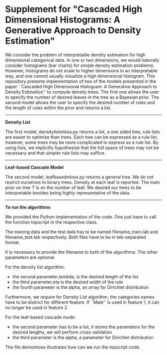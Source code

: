 Supplement for "Cascaded High Dimensional Histograms: A Generative Approach to Density Estimation"
=================================================================================================

We consider the problem of interpretable density estimation for high dimensional categorical data. In one or two dimensions, we would naturally consider histograms (bar charts) for simple density estimation problems. However, histograms do not scale to higher dimensions in an interpretable way, and one cannot usually visualize a high dimensional histogram. This repository presents implementation of two of the models presented in the paper ``Cascaded High Dimensional Histogram: A Generative Approach to Density Estimation'' to compute density trees.  The first one allows the user to specify the number of desired leaves in the tree as a Bayesian prior.  The second model allows the user to specify the desired number of rules and the length of rules within the prior and returns a list. 

__________________
**Density List**


The first model, densitylistmloss.py returns a list, a one sided tree, rule lists are easier to optimize than trees. Each tree can be expressed as a rule list, however, some trees may be more complicated to express as a rule list. By using lists, we implicitly hypothesize that the full space of trees may not be necessary and that simpler rule lists may suffice.

___________________________
**Leaf-based Cascade Model**


The second model, leafbasedmloss.py returns a general tree. We do not restrict ourselves to binary trees. Density at each leaf is reported. The main prior on tree *T* is on the number of leaf. We desired our trees to be interpretable besides being highly representative of the data.

___________________________
**To run the algorithms**

We provided the Python implementation of the code. One just have to call the function topscript in the respective class.

The training data and the test data has to be named filename_train.tab and filename_test.tab respectively. Both files have to be in tab-separated format.

It is necessary to provide the filename to both of the algorithms. The other parameters are optional.

For the density list algorithm:

* the second parameter,lambda, is the desired length of the list
* the third parameter,eta is the desired width of the rule
* the fourth parameter is the alpha, an array for Dirichlet distribution

Furthermore, we require for Density List algorithm, the categories names have to be distinct for different feature. If ``Male'' is used in feature 1, it can no longer be used in feature 2.

For the leaf-based cascade mode:

* the second parameter has to be a list, it stores the parameters for the desired lengths, we will perform cross validation
* the third parameter is the alpha, a parameter for Dirichlet distribution

The file demomloss illustrates how can we run the topscript code. 
